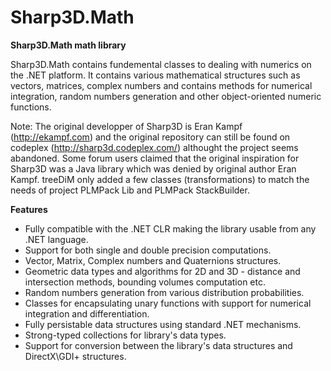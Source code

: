 # Sharp3D.Math
**Sharp3D.Math math library**

Sharp3D.Math contains fundemental classes to dealing with numerics on the .NET platform. It contains various mathematical structures such as vectors, matrices, complex numbers and contains methods for numerical integration, random numbers generation and other object-oriented numeric functions.

Note: The original developper of Sharp3D is Eran Kampf (http://ekampf.com) and the original repository can still be found on codeplex (http://sharp3d.codeplex.com/) althought the project seems abandoned.
Some forum users claimed that the original inspiration for Sharp3D was a Java library which was denied by original author Eran Kampf.
treeDiM only added a few classes (transformations) to match the needs of project PLMPack Lib and PLMPack StackBuilder.

**Features**
* Fully compatible with the .NET CLR making the library usable from any .NET language.
* Support for both single and double precision computations.
* Vector, Matrix, Complex numbers and Quaternions structures.
* Geometric data types and algorithms for 2D and 3D - distance and intersection methods, bounding volumes computation etc.
* Random numbers generation from various distribution probabilities.
* Classes for encapsulating unary functions with support for numerical integration and differentiation.
* Fully persistable data structures using standard .NET mechanisms.
* Strong-typed collections for library's data types.
* Support for conversion between the library's data structures and DirectX\GDI+ structures.



